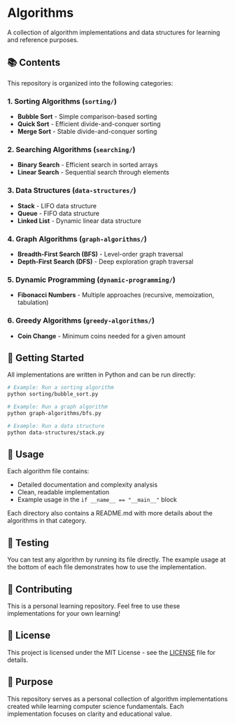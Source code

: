 # Algorithms

A collection of algorithm implementations and data structures for learning and reference purposes.

## 📚 Contents

This repository is organized into the following categories:

### 1. Sorting Algorithms (`sorting/`)
- **Bubble Sort** - Simple comparison-based sorting
- **Quick Sort** - Efficient divide-and-conquer sorting
- **Merge Sort** - Stable divide-and-conquer sorting

### 2. Searching Algorithms (`searching/`)
- **Binary Search** - Efficient search in sorted arrays
- **Linear Search** - Sequential search through elements

### 3. Data Structures (`data-structures/`)
- **Stack** - LIFO data structure
- **Queue** - FIFO data structure
- **Linked List** - Dynamic linear data structure

### 4. Graph Algorithms (`graph-algorithms/`)
- **Breadth-First Search (BFS)** - Level-order graph traversal
- **Depth-First Search (DFS)** - Deep exploration graph traversal

### 5. Dynamic Programming (`dynamic-programming/`)
- **Fibonacci Numbers** - Multiple approaches (recursive, memoization, tabulation)

### 6. Greedy Algorithms (`greedy-algorithms/`)
- **Coin Change** - Minimum coins needed for a given amount

## 🚀 Getting Started

All implementations are written in Python and can be run directly:

```bash
# Example: Run a sorting algorithm
python sorting/bubble_sort.py

# Example: Run a graph algorithm
python graph-algorithms/bfs.py

# Example: Run a data structure
python data-structures/stack.py
```

## 📖 Usage

Each algorithm file contains:
- Detailed documentation and complexity analysis
- Clean, readable implementation
- Example usage in the `if __name__ == "__main__"` block

Each directory also contains a README.md with more details about the algorithms in that category.

## 🧪 Testing

You can test any algorithm by running its file directly. The example usage at the bottom of each file demonstrates how to use the implementation.

## 📝 Contributing

This is a personal learning repository. Feel free to use these implementations for your own learning!

## 📄 License

This project is licensed under the MIT License - see the [LICENSE](LICENSE) file for details.

## 🎯 Purpose

This repository serves as a personal collection of algorithm implementations created while learning computer science fundamentals. Each implementation focuses on clarity and educational value.
